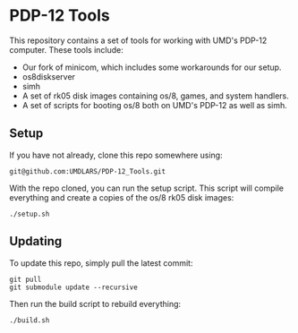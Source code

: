 # PDP-12 Tools
This repository contains a set of tools for working with UMD's PDP-12 computer. These tools include:
* Our fork of minicom, which includes some workarounds for our setup.
* os8diskserver
* simh
* A set of rk05 disk images containing os/8, games, and system handlers.
* A set of scripts for booting os/8 both on UMD's PDP-12 as well as simh.

## Setup
If you have not already, clone this repo somewhere using:
```
git@github.com:UMDLARS/PDP-12_Tools.git
```

With the repo cloned, you can run the setup script.
This script will compile everything and create a copies of the os/8 rk05 disk images:
```
./setup.sh
```

## Updating
To update this repo, simply pull the latest commit:
```
git pull
git submodule update --recursive
```
Then run the build script to rebuild everything:
```
./build.sh
```
